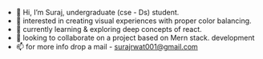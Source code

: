 - 👋 Hi, I’m Suraj, undergraduate (cse - Ds) student.
- 👀 interested in creating visual experiences with proper color balancing.
- 🌱 currently learning & exploring  deep concepts of react.
- 💞️ looking to collaborate on a project based on Mern stack. development
- 📫 for more info drop a mail - surajrwat001@gmail.com


<!---
Suraj6260/Suraj6260 is a ✨ special ✨ repository because its `README.md` (this file) appears on your GitHub profile.
You can click the Preview link to take a look at your changes.
--->
